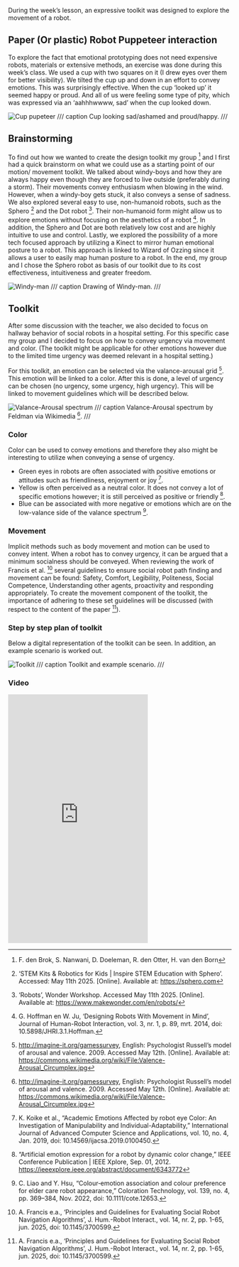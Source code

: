 During the week’s lesson, an expressive toolkit was designed to explore the movement of a robot.

## Paper (Or plastic) Robot Puppeteer interaction
To explore the fact that emotional prototyping does not need expensive robots, materials or extensive methods, an exercise was done during this week’s class. We used a cup with two squares on it (I drew eyes over them for better visibility). 
We tilted the cup up and down in an effort to convey emotions. This was surprisingly effective. When the cup ‘looked up’ it seemed happy or proud. And all of us were feeling some type of pity, which was expressed via an ‘aahhhwwww, sad’ when the cup looked down. 

![Cup pupeteer](images/cup.png)
/// caption
Cup looking sad/ashamed and proud/happy.
/// 

## Brainstorming
To find out how we wanted to create the design toolkit my group [^1] and I first had a quick brainstorm on what we could use as a starting point of our motion/ movement toolkit. We talked about windy-boys and how they are always happy even though they are forced to live outside (preferably during a storm). Their movements convey enthusiasm when blowing in the wind. However, when a windy-boy gets stuck, it also conveys a sense of sadness. We also explored several easy to use, non-humanoid robots, such as the Sphero [^2] and the Dot robot [^3]. Their non-humanoid form might allow us to explore emotions without focusing on the aesthetics of a robot [^4]. In addition, the Sphero and Dot are both relatively low cost and are highly intuitive to use and control. Lastly, we explored the possibility of a more tech focused approach by utilizing a Kinect to mirror human emotional posture to a robot. This approach is linked to Wizard of Ozzing since it allows a user to easily map human posture to a robot. In the end, my group and I chose the Sphero robot as basis of our toolkit due to its cost effectiveness, intuitiveness and greater freedom. 

[^1]: F. den Brok, S. Nanwani, D. Doeleman, R. den Otter, H. van den Born
[^2]: ‘STEM Kits & Robotics for Kids | Inspire STEM Education with Sphero’. Accessed: May 11th 2025. [Online]. Available at: https://sphero.com
[^3]: ‘Robots’, Wonder Workshop. Accessed May 11th 2025. [Online]. Available at: https://www.makewonder.com/en/robots/
[^4]: G. Hoffman en W. Ju, ‘Designing Robots With Movement in Mind’, Journal of Human-Robot Interaction, vol. 3, nr. 1, p. 89, mrt. 2014, doi: 10.5898/JHRI.3.1.Hoffman. 

![Windy-man](images/wind.png)
/// caption
Drawing of Windy-man.
/// 

## Toolkit
After some discussion with the teacher, we also decided to focus on hallway behavior of social robots in a hospital setting. For this specific case my group and I decided to focus on how to convey urgency via movement and color. (The toolkit might be applicable for other emotions however due to the limited time urgency was deemed relevant in a hospital setting.) 

For this toolkit, an emotion can be selected via the valance-arousal grid [^5]. This emotion will be linked to a color. After this is done, a level of urgency can be chosen (no urgency, some urgency, high urgency). This will be linked to movement guidelines which will be described below. 

![Valance-Arousal spectrum](images/va-grid.jpg)
/// caption
Valance-Arousal spectrum by Feldman via Wikimedia [^5]. 
/// 

### Color
Color can be used to convey emotions and therefore they also might be interesting to utilize when conveying a sense of urgency.

-	Green eyes in robots are often associated with positive emotions or attitudes such as friendliness, enjoyment or joy [^6]. 
-	Yellow is often perceived as a neutral color. It does not convey a lot of specific emotions however; it is still perceived as positive or friendly [^7]. 
-	Blue can be associated with more negative or emotions which are on the low-valance side of the valance spectrum [^8]. 

[^5]: http://imagine-it.org/gamessurvey, English:  Psychologist Russell’s model of arousal and valence. 2009. Accessed May 12th. [Online]. Available at: https://commons.wikimedia.org/wiki/File:Valence-Arousal_Circumplex.jpg
[^6]: K. Koike et al., “Academic Emotions Affected by robot eye Color: An Investigation of Manipulability and Individual-Adaptability,” International Journal of Advanced Computer Science and Applications, vol. 10, no. 4, Jan. 2019, doi: 10.14569/ijacsa.2019.0100450.
[^7]: “Artificial emotion expression for a robot by dynamic color change,” IEEE Conference Publication | IEEE Xplore, Sep. 01, 2012. https://ieeexplore.ieee.org/abstract/document/6343772
[^8]: C. Liao and Y. Hsu, “Colour‐emotion association and colour preference for elder care robot appearance,” Coloration Technology, vol. 139, no. 4, pp. 369–384, Nov. 2022, doi: 10.1111/cote.12653.

### Movement
Implicit methods such as body movement and motion can be used to convey intent. When a robot has to convey urgency, it can be argued that a minimum socialness should be conveyed. When reviewing the work of Francis et al. [^9] several guidelines to ensure social robot path finding and movement can be found: Safety, Comfort, Legibility, Politeness, Social Competence, Understanding other agents, proactivity and responding appropriately. To create the movement component of the toolkit, the importance of adhering to these set guidelines will be discussed (with respect to the content of the paper [^9]). 

[^9]: A. Francis e.a., ‘Principles and Guidelines for Evaluating Social Robot Navigation Algorithms’, J. Hum.-Robot Interact., vol. 14, nr. 2, pp. 1-65, jun. 2025, doi: 10.1145/3700599.

### Step by step plan of toolkit
Below a digital representation of the toolkit can be seen. In addition, an example scenario is worked out.

![Toolkit](images/Toolkit.png)
/// caption
Toolkit and example scenario.
/// 

### Video

<iframe width="315" height="560" src="https://www.youtube.com/embed/lp1jXDmAECw" title="Exploration of emotions and urgency Sphero" frameborder="0" allowfullscreen></iframe>